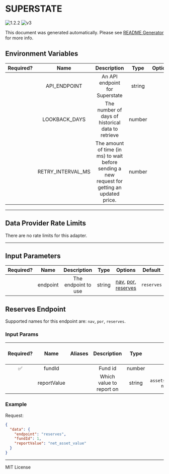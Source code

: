 # SUPERSTATE

![1.2.2](https://img.shields.io/github/package-json/v/smartcontractkit/external-adapters-js?filename=packages/sources/superstate/package.json) ![v3](https://img.shields.io/badge/framework%20version-v3-blueviolet)

This document was generated automatically. Please see [README Generator](../../scripts#readme-generator) for more info.

## Environment Variables

| Required? |       Name        |                                          Description                                          |  Type  | Options |            Default             |
| :-------: | :---------------: | :-------------------------------------------------------------------------------------------: | :----: | :-----: | :----------------------------: |
|           |   API_ENDPOINT    |                                An API endpoint for Superstate                                 | string |         | `https://api.superstate.co/v1` |
|           |   LOOKBACK_DAYS   |                       The number of days of historical data to retrieve                       | number |         |              `10`              |
|           | RETRY_INTERVAL_MS | The amount of time (in ms) to wait before sending a new request for getting an updated price. | number |         |            `60000`             |

---

## Data Provider Rate Limits

There are no rate limits for this adapter.

---

## Input Parameters

| Required? |   Name   |     Description     |  Type  |                                       Options                                        |  Default   |
| :-------: | :------: | :-----------------: | :----: | :----------------------------------------------------------------------------------: | :--------: |
|           | endpoint | The endpoint to use | string | [nav](#reserves-endpoint), [por](#reserves-endpoint), [reserves](#reserves-endpoint) | `reserves` |

## Reserves Endpoint

Supported names for this endpoint are: `nav`, `por`, `reserves`.

### Input Params

| Required? |    Name     | Aliases |       Description        |  Type  |                   Options                    |      Default      | Depends On | Not Valid With |
| :-------: | :---------: | :-----: | :----------------------: | :----: | :------------------------------------------: | :---------------: | :--------: | :------------: |
|    ✅     |   fundId    |         |         Fund id          | number |                                              |                   |            |                |
|           | reportValue |         | Which value to report on | string | `assets_under_management`, `net_asset_value` | `net_asset_value` |            |                |

### Example

Request:

```json
{
  "data": {
    "endpoint": "reserves",
    "fundId": 1,
    "reportValue": "net_asset_value"
  }
}
```

---

MIT License

